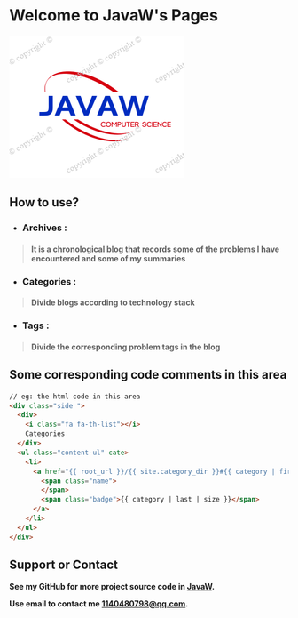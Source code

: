 # Welcome to JavaW's Pages

![img_JavaW](img/JavaW.png)

## How to use?

* ### Archives :
> #### It is a chronological blog that records some of the problems I have encountered and some of my summaries

* ### Categories : 
> #### Divide blogs according to technology stack

* ### Tags : 
> #### Divide the corresponding problem tags in the blog


## Some corresponding code comments in this area
```html
// eg: the html code in this area
<div class="side ">
  <div>
    <i class="fa fa-th-list"></i>
    Categories
  </div>
  <ul class="content-ul" cate>
    <li>
      <a href="{{ root_url }}/{{ site.category_dir }}#{{ category | first }}" class="categories-list-item" cate="{{ category | first }}">
        <span class="name">
        </span>
        <span class="badge">{{ category | last | size }}</span>
      </a>
    </li>
  </ul>
</div>
```



## Support or Contact

**See my GitHub for more project source code in [JavaW](https://github.com/W-Java).**

**Use email to contact me [1140480798@qq.com](https://mail.qq.com/).**

